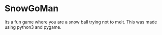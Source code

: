 # SnowGoMan
Its a fun game where you are a snow ball trying not to melt. This was made using python3 and pygame.

